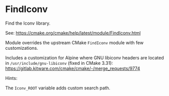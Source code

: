 # FindIconv

Find the Iconv library.

See: https://cmake.org/cmake/help/latest/module/FindIconv.html

Module overrides the upstream CMake `FindIconv` module with few customizations.

Includes a customization for Alpine where GNU libiconv headers are located in
`/usr/include/gnu-libiconv` (fixed in CMake 3.31):
https://gitlab.kitware.com/cmake/cmake/-/merge_requests/9774

Hints:

The `Iconv_ROOT` variable adds custom search path.

